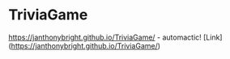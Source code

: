 # TriviaGame

https://janthonybright.github.io/TriviaGame/ - automactic!
[Link] (https://janthonybright.github.io/TriviaGame/)
